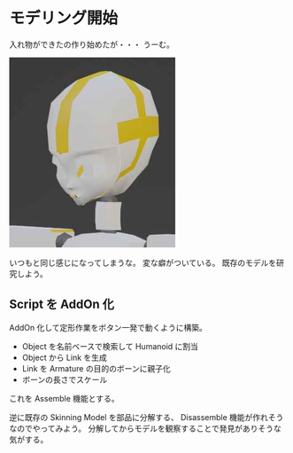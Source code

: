 # モデリング開始

入れ物ができたの作り始めたが・・・
うーむ。

![head](./head.jpg)

いつもと同じ感じになってしまうな。
変な癖がついている。
既存のモデルを研究しよう。

## Script を AddOn 化

AddOn 化して定形作業をボタン一発で動くように構築。

- Object を名前ベースで検索して Humanoid に割当
- Object から Link を生成
- Link を Armature の目的のボーンに親子化
- ボーンの長さでスケール

これを Assemble 機能とする。

逆に既存の Skinning Model を部品に分解する、 Disassemble 機能が作れそうなのでやってみよう。
分解してからモデルを観察することで発見がありそうな気がする。
